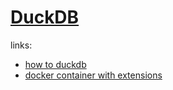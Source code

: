 # [DuckDB](https://duckdb.org/)
links:
- [how to duckdb](https://github.com/duckerlabs/ducker/blob/main/README.md)  
- [docker container with extensions](https://github.com/cherkavi/docker-images/blob/master/duckdb/README.md)

